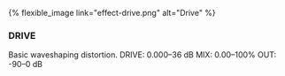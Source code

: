 ---
---

{% flexible_image link="effect-drive.png" alt="Drive" %}

### DRIVE
Basic waveshaping distortion.
DRIVE: 0.000–36 dB
MIX: 0.00–100%
OUT: -90–0 dB
